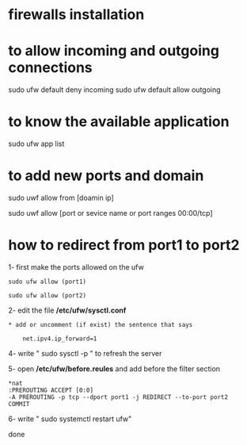 # firewalls installation

# to allow incoming and outgoing connections
sudo ufw default deny incoming
sudo ufw default allow outgoing

# to know the available application
sudo ufw app list

# to add new ports and domain
sudo uwf allow from [doamin ip]

sudo uwf allow [port or sevice name or port ranges 00:00/tcp]

# how to redirect from port1 to port2
1- first make the ports allowed on the ufw

	sudo ufw allow (port1)

	sudo ufw allow (port2)

2-  edit the file <b>/etc/ufw/sysctl.conf</b>

	* add or uncomment (if exist) the sentence that says

		net.ipv4.ip_forward=1

4- write " sudo sysctl -p " to refresh the server

5- open <b>/etc/ufw/before.reules</b> and add before the filter section
	
	*nat
	:PREROUTING ACCEPT [0:0]
	-A PREROUTING -p tcp --dport port1 -j REDIRECT --to-port port2
	COMMIT
	


6- write " sudo systemctl restart ufw"


done 
